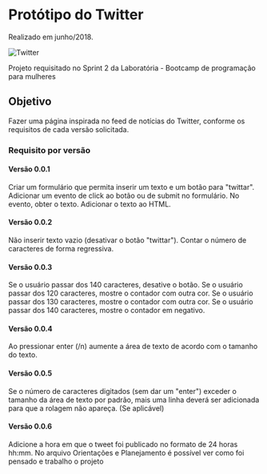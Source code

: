  # Protótipo do Twitter
Realizado em junho/2018.

![Twitter](https://user-images.githubusercontent.com/44262649/48066657-54a17e00-e1b5-11e8-9271-9e62bbad03ab.png)

Projeto requisitado no Sprint 2 da Laboratória - Bootcamp de programação para mulheres


## Objetivo
Fazer uma página inspirada no feed de notícias do Twitter, conforme os requisitos de cada versão solicitada.


### Requisito por versão

#### Versão 0.0.1
Criar um formulário que permita inserir um texto e um botão para "twittar".
Adicionar um evento de click ao botão ou de submit no formulário.
No evento, obter o texto.
Adicionar o texto ao HTML.

#### Versão 0.0.2
Não inserir texto vazio (desativar o botão "twittar").
Contar o número de caracteres de forma regressiva.

#### Versão 0.0.3
Se o usuário passar dos 140 caracteres, desative o botão.
Se o usuário passar dos 120 caracteres, mostre o contador com outra cor.
Se o usuário passar dos 130 caracteres, mostre o contador com outra cor.
Se o usuário passar dos 140 caracteres, mostre o contador em negativo.

#### Versão 0.0.4
Ao pressionar enter (/n) aumente a área de texto de acordo com o tamanho do texto.

#### Versão 0.0.5
Se o número de caracteres digitados (sem dar um "enter") exceder o tamanho da área de texto por padrão, mais uma linha deverá ser adicionada para que a rolagem não apareça. (Se aplicável)

#### Versão 0.0.6
Adicione a hora em que o tweet foi publicado no formato de 24 horas hh:mm.
No arquivo Orientações e Planejamento é possível ver como foi pensado e trabalho o projeto
